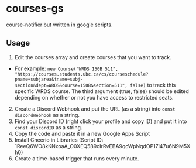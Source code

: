 # courses-gs
course-notifier but written in google scripts.

## Usage
1. Edit the courses array and create courses that you want to track.
  * For example: `new Course("WRDS 150B 511", "https://courses.students.ubc.ca/cs/courseschedule?pname=subjarea&tname=subj-section&dept=WRDS&course=150B&section=511", false)`
    to track this specific WRDS course. The third argument (true, false) should be edited depending on whether or not you have access to restricted seats.
2. Create a Discord Webhook and put the URL (as a string) into `const discordWebhook` as a string.
3. Find your Discord ID (right click your profile and copy ID) and put it into `const discordID` as a string.
4. Copy the code and paste it in a new Google Apps Script
5. Install Cheerio in Libraries (Script ID: 1ReeQ6WO8kKNxoaA_O0XEQ589cIrRvEBA9qcWpNqdOP17i47u6N9M5Xh0)
6. Create a time-based trigger that runs every minute.
